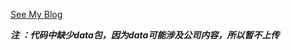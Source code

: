 [See My Blog](https://jarvis-cat.live/posts/go_clickhouse%E6%80%A7%E8%83%BD%E6%B5%8B%E8%AF%95/)

***注 ：代码中缺少data包，因为data可能涉及公司内容，所以暂不上传***